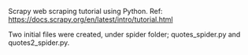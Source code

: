 Scrapy web scraping tutorial using Python.
Ref: https://docs.scrapy.org/en/latest/intro/tutorial.html

Two initial files were created, under spider folder;
quotes_spider.py and quotes2_spider.py.

